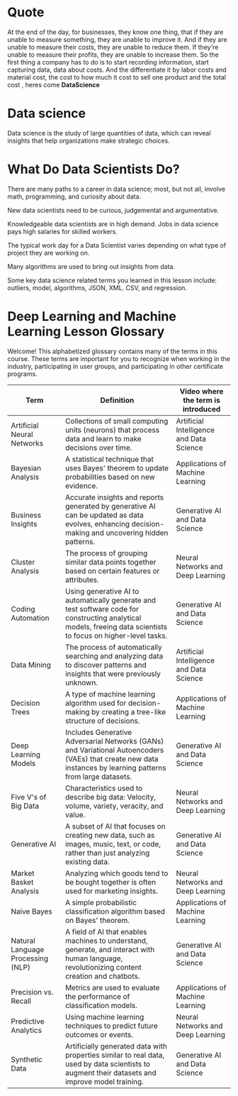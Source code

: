 # Quote

At the end of the day, for businesses, they know one thing, that if they are unable to measure something, they are unable to improve it. And if they are unable to measure their costs, they are unable to reduce them. If they're unable to measure their profits, they are unable to increase them. So the first thing a company has to do is to start recording information, start capturing data, data about costs. And the differentiate it by labor costs and material cost, the cost to how much it cost to sell one product and the total cost , heres come **DataScience** 

# Data science 
Data science is the study of large quantities of data, which can reveal insights that help organizations make strategic choices.

# What Do Data Scientists Do? 

There are many paths to a career in data science; most, but not all, involve math, programming, and curiosity about data.

New data scientists need to be curious, judgemental and argumentative.

Knowledgeable data scientists are in high demand. Jobs in data science pays high salaries for skilled workers.

The typical work day for a Data Scientist varies depending on what type of project they are working on.

Many algorithms are used to bring out insights from data. 

Some key data science related terms you learned in this lesson include: outliers, model, algorithms, JSON, XML. CSV, and regression.




# Deep Learning and Machine Learning Lesson Glossary

Welcome! This alphabetized glossary contains many of the terms in this course. These terms are important for you to recognize when working in the industry, participating in user groups, and participating in other certificate programs.

| **Term**                            | **Definition**                                                                                                                                             | **Video where the term is introduced**                  |
|-------------------------------------|------------------------------------------------------------------------------------------------------------------------------------------------------------|---------------------------------------------------------|
| Artificial Neural Networks          | Collections of small computing units (neurons) that process data and learn to make decisions over time.                                                    | Artificial Intelligence and Data Science               |
| Bayesian Analysis                   | A statistical technique that uses Bayes' theorem to update probabilities based on new evidence.                                                            | Applications of Machine Learning                       |
| Business Insights                   | Accurate insights and reports generated by generative AI can be updated as data evolves, enhancing decision-making and uncovering hidden patterns.         | Generative AI and Data Science                         |
| Cluster Analysis                    | The process of grouping similar data points together based on certain features or attributes.                                                              | Neural Networks and Deep Learning                      |
| Coding Automation                   | Using generative AI to automatically generate and test software code for constructing analytical models, freeing data scientists to focus on higher-level tasks. | Generative AI and Data Science                         |
| Data Mining                         | The process of automatically searching and analyzing data to discover patterns and insights that were previously unknown.                                  | Artificial Intelligence and Data Science               |
| Decision Trees                      | A type of machine learning algorithm used for decision-making by creating a tree-like structure of decisions.                                              | Applications of Machine Learning                       |
| Deep Learning Models                | Includes Generative Adversarial Networks (GANs) and Variational Autoencoders (VAEs) that create new data instances by learning patterns from large datasets. | Generative AI and Data Science                         |
| Five V's of Big Data                | Characteristics used to describe big data: Velocity, volume, variety, veracity, and value.                                                                 | Neural Networks and Deep Learning                      |
| Generative AI                       | A subset of AI that focuses on creating new data, such as images, music, text, or code, rather than just analyzing existing data.                          | Generative AI and Data Science                         |
| Market Basket Analysis              | Analyzing which goods tend to be bought together is often used for marketing insights.                                                                     | Neural Networks and Deep Learning                      |
| Naive Bayes                         | A simple probabilistic classification algorithm based on Bayes' theorem.                                                                                   | Applications of Machine Learning                       |
| Natural Language Processing (NLP)   | A field of AI that enables machines to understand, generate, and interact with human language, revolutionizing content creation and chatbots.              | Generative AI and Data Science                         |
| Precision vs. Recall                | Metrics are used to evaluate the performance of classification models.                                                                                     | Applications of Machine Learning                       |
| Predictive Analytics                | Using machine learning techniques to predict future outcomes or events.                                                                                    | Neural Networks and Deep Learning                      |
| Synthetic Data                      | Artificially generated data with properties similar to real data, used by data scientists to augment their datasets and improve model training.             | Generative AI and Data Science                         |
